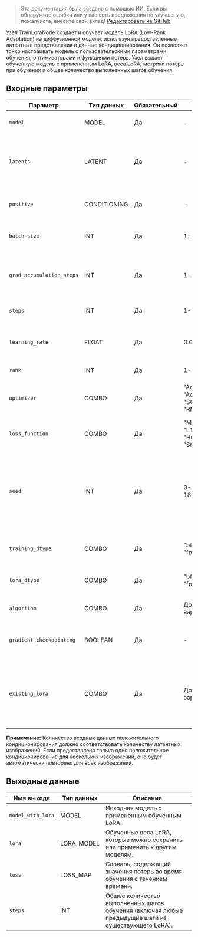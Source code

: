 > Эта документация была создана с помощью ИИ. Если вы обнаружите ошибки или у вас есть предложения по улучшению, пожалуйста, внесите свой вклад! [Редактировать на GitHub](https://github.com/Comfy-Org/embedded-docs/blob/main/comfyui_embedded_docs/docs/TrainLoraNode/ru.md)

Узел TrainLoraNode создает и обучает модель LoRA (Low-Rank Adaptation) на диффузионной модели, используя предоставленные латентные представления и данные кондиционирования. Он позволяет тонко настраивать модель с пользовательскими параметрами обучения, оптимизаторами и функциями потерь. Узел выдает обученную модель с примененным LoRA, веса LoRA, метрики потерь при обучении и общее количество выполненных шагов обучения.

## Входные параметры

| Параметр | Тип данных | Обязательный | Диапазон | Описание |
|-----------|-----------|----------|-------|-------------|
| `model` | MODEL | Да | - | Модель, на которой будет обучаться LoRA. |
| `latents` | LATENT | Да | - | Латентные представления, используемые для обучения, служат набором данных/входными данными для модели. |
| `positive` | CONDITIONING | Да | - | Положительное кондиционирование, используемое для обучения. |
| `batch_size` | INT | Да | 1-10000 | Размер пакета, используемый для обучения (по умолчанию: 1). |
| `grad_accumulation_steps` | INT | Да | 1-1024 | Количество шагов накопления градиента, используемых для обучения (по умолчанию: 1). |
| `steps` | INT | Да | 1-100000 | Количество шагов для обучения LoRA (по умолчанию: 16). |
| `learning_rate` | FLOAT | Да | 0.0000001-1.0 | Скорость обучения, используемая для тренировки (по умолчанию: 0.0005). |
| `rank` | INT | Да | 1-128 | Ранг слоев LoRA (по умолчанию: 8). |
| `optimizer` | COMBO | Да | "AdamW"<br>"Adam"<br>"SGD"<br>"RMSprop" | Оптимизатор, используемый для обучения (по умолчанию: "AdamW"). |
| `loss_function` | COMBO | Да | "MSE"<br>"L1"<br>"Huber"<br>"SmoothL1" | Функция потерь, используемая для обучения (по умолчанию: "MSE"). |
| `seed` | INT | Да | 0-18446744073709551615 | Сид (начальное значение), используемое для обучения (используется в генераторе для инициализации весов LoRA и сэмплирования шума) (по умолчанию: 0). |
| `training_dtype` | COMBO | Да | "bf16"<br>"fp32" | Тип данных (dtype), используемый для обучения (по умолчанию: "bf16"). |
| `lora_dtype` | COMBO | Да | "bf16"<br>"fp32" | Тип данных (dtype), используемый для LoRA (по умолчанию: "bf16"). |
| `algorithm` | COMBO | Да | Доступно несколько вариантов | Алгоритм, используемый для обучения. |
| `gradient_checkpointing` | BOOLEAN | Да | - | Использовать контрольные точки градиента для обучения (по умолчанию: True). |
| `existing_lora` | COMBO | Да | Доступно несколько вариантов | Существующий LoRA, к которому нужно добавить новые веса. Установите в None для создания нового LoRA (по умолчанию: "[None]"). |

**Примечание:** Количество входных данных положительного кондиционирования должно соответствовать количеству латентных изображений. Если предоставлено только одно положительное кондиционирование для нескольких изображений, оно будет автоматически повторено для всех изображений.

## Выходные данные

| Имя выхода | Тип данных | Описание |
|-------------|-----------|-------------|
| `model_with_lora` | MODEL | Исходная модель с примененным обученным LoRA. |
| `lora` | LORA_MODEL | Обученные веса LoRA, которые можно сохранить или применить к другим моделям. |
| `loss` | LOSS_MAP | Словарь, содержащий значения потерь во время обучения с течением времени. |
| `steps` | INT | Общее количество выполненных шагов обучения (включая любые предыдущие шаги из существующего LoRA). |
